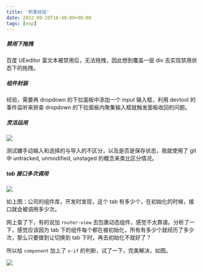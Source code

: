 ```yaml
---
title: '积累经验'
date: 2022-09-20T16:49:09+08:00
tags: [exp]
---
```


##### 禁用下拖拽

百度 UEeditor 富文本被禁用后，无法拖拽，因此想到覆盖一层 div 去实现禁用状态下的拖拽。

##### 组件封装

经验，需要再 dropdown 的下拉面板中添加一个 input 输入框，利用 devtool 的事件监听来排查 dropdown 的下拉面板内聚集输入框就触发面板收回的问题。

##### 灵活运用

![](https://cdn.staticaly.com/gh/yokiizx/picgo@master/img/issue_import.png)

测试嫌手动输入和选择的与导入的不区分，以及是否是保存状态，我就使用了 git 中 untracked, unmodified, unstaged 的概念来类比区分情况。

##### tab 接口多次调用

![](https://cdn.staticaly.com/gh/yokiizx/picgo@master/img/20221009143455.png)

如上图：公司的组件库，开发时发现，这个 tab 有多少个，在初始化的时候，接口就会被调用多少次。

网上查了下，有的说加 `router-view` 去包裹动态组件，感觉不太靠谱。分析了一下，感觉应该因为 tab 下的组件每个都在被初始化，所有有多少个就经历了多少次，那么只要做到让切换到 tab 下时，再去初始化不就好了？

所以给 `component` 加上了 `v-if` 的判断，试了一下，完美解决，如图。

![](https://cdn.staticaly.com/gh/yokiizx/picgo@master/img/20221009144306.png)
